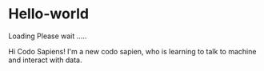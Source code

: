 # Hello-world
Loading Please wait .....

Hi Codo Sapiens!
I'm a new codo sapien, who is learning to talk to machine and interact with data.
